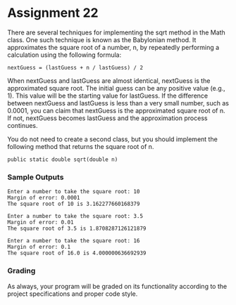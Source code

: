 # Assignment 22

There are several techniques for implementing the sqrt method in the Math class. One such technique is known as the Babylonian method. It approximates the square root of a number, n, by repeatedly performing a calculation using the following formula:

`nextGuess = (lastGuess + n / lastGuess) / 2`

When nextGuess and lastGuess are almost identical, nextGuess is the approximated square root. The initial guess can be any positive value (e.g., 1). This value will be the starting value for lastGuess. If the difference between nextGuess and lastGuess is less than a very small number, such as 0.0001, you can claim that nextGuess is the approximated square root of n. If not, nextGuess becomes lastGuess and the approximation process continues. 

You do not need to create a second class, but you should implement the following method that returns the square root of n.

`public static double sqrt(double n)`

### Sample Outputs

```
Enter a number to take the square root: 10
Margin of error: 0.0001
The square root of 10 is 3.162277660168379 
```

```
Enter a number to take the square root: 3.5
Margin of error: 0.01
The square root of 3.5 is 1.8708287126121879
```

```
Enter a number to take the square root: 16
Margin of error: 0.1
The square root of 16.0 is 4.000000636692939
```

### Grading

As always, your program will be graded on its functionality according to the project specifications and proper code style.

